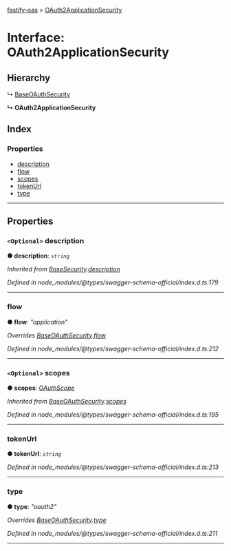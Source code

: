 [fastify-oas](../README.md) > [OAuth2ApplicationSecurity](../interfaces/oauth2applicationsecurity.md)

# Interface: OAuth2ApplicationSecurity

## Hierarchy

↳  [BaseOAuthSecurity](baseoauthsecurity.md)

**↳ OAuth2ApplicationSecurity**

## Index

### Properties

* [description](oauth2applicationsecurity.md#description)
* [flow](oauth2applicationsecurity.md#flow)
* [scopes](oauth2applicationsecurity.md#scopes)
* [tokenUrl](oauth2applicationsecurity.md#tokenurl)
* [type](oauth2applicationsecurity.md#type)

---

## Properties

<a id="description"></a>

### `<Optional>` description

**● description**: *`string`*

*Inherited from [BaseSecurity](basesecurity.md).[description](basesecurity.md#description)*

*Defined in node_modules/@types/swagger-schema-official/index.d.ts:179*

___
<a id="flow"></a>

###  flow

**● flow**: *"application"*

*Overrides [BaseOAuthSecurity](baseoauthsecurity.md).[flow](baseoauthsecurity.md#flow)*

*Defined in node_modules/@types/swagger-schema-official/index.d.ts:212*

___
<a id="scopes"></a>

### `<Optional>` scopes

**● scopes**: *[OAuthScope](oauthscope.md)*

*Inherited from [BaseOAuthSecurity](baseoauthsecurity.md).[scopes](baseoauthsecurity.md#scopes)*

*Defined in node_modules/@types/swagger-schema-official/index.d.ts:195*

___
<a id="tokenurl"></a>

###  tokenUrl

**● tokenUrl**: *`string`*

*Defined in node_modules/@types/swagger-schema-official/index.d.ts:213*

___
<a id="type"></a>

###  type

**● type**: *"oauth2"*

*Overrides [BaseOAuthSecurity](baseoauthsecurity.md).[type](baseoauthsecurity.md#type)*

*Defined in node_modules/@types/swagger-schema-official/index.d.ts:211*

___

